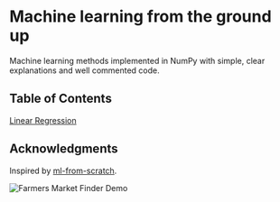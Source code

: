 # Machine learning from the ground up

Machine learning methods implemented in NumPy with simple, clear explanations and well commented code.

## Table of Contents
[Linear Regression](https://github.com/RyanCodrai/ml-from-the-ground-up/blob/master/Linear%20Regression/Univariate%20Linear%20Regression%20(3)/Univariate%20Linear%20Regression.md)

## Acknowledgments

Inspired by [ml-from-scratch](https://github.com/eriklindernoren/ML-From-Scratch).

![Farmers Market Finder Demo](https://github.com/RyanCodrai/ml-from-the-ground-up/blob/master/Linear%20Regression/cost.gif)
